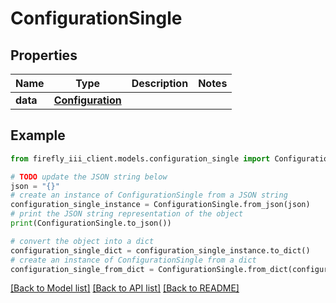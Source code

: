 # ConfigurationSingle


## Properties

Name | Type | Description | Notes
------------ | ------------- | ------------- | -------------
**data** | [**Configuration**](Configuration.md) |  | 

## Example

```python
from firefly_iii_client.models.configuration_single import ConfigurationSingle

# TODO update the JSON string below
json = "{}"
# create an instance of ConfigurationSingle from a JSON string
configuration_single_instance = ConfigurationSingle.from_json(json)
# print the JSON string representation of the object
print(ConfigurationSingle.to_json())

# convert the object into a dict
configuration_single_dict = configuration_single_instance.to_dict()
# create an instance of ConfigurationSingle from a dict
configuration_single_from_dict = ConfigurationSingle.from_dict(configuration_single_dict)
```
[[Back to Model list]](../README.md#documentation-for-models) [[Back to API list]](../README.md#documentation-for-api-endpoints) [[Back to README]](../README.md)


